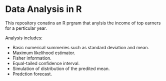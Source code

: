 # Data Analysis in R

This repository conatins an R prgram that anylsis the income of top earners for a perticular year.

Analysis includes:
- Basic numerical summeries such as standard deviation and mean.
- Maximum likelihood estimator.
- Fisher information.
- Equal-tailed confidence interval.
- Simulation of distribution of the predited mean.
- Predction forecast.
